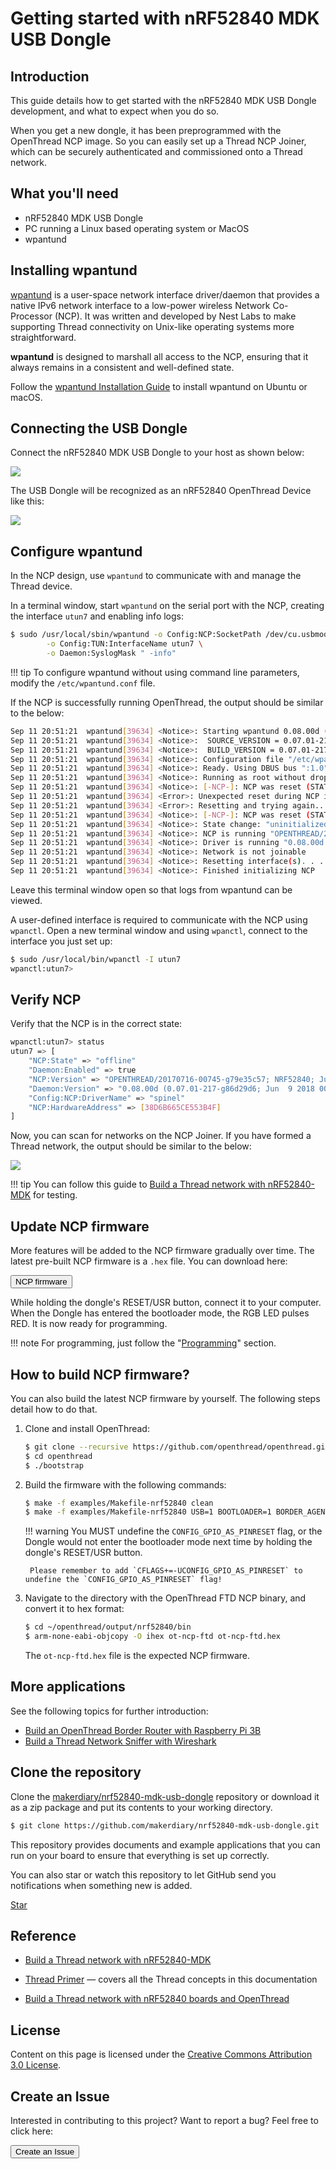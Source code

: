 # Getting started with nRF52840 MDK USB Dongle

## Introduction

This guide details how to get started with the nRF52840 MDK USB Dongle development, and what to expect when you do so.

When you get a new dongle, it has been preprogrammed with the OpenThread NCP image. So you can easily set up a Thread NCP Joiner, which can be securely authenticated and commissioned onto a Thread network.

## What you'll need

* nRF52840 MDK USB Dongle
* PC running a Linux based operating system or MacOS
* wpantund

## Installing wpantund

[wpantund](https://github.com/openthread/wpantund) is a user-space network interface driver/daemon that provides a native IPv6 network interface to a low-power wireless Network Co-Processor (NCP). It was written and developed by Nest Labs to make supporting Thread connectivity on Unix-like operating systems more straightforward.

**wpantund** is designed to marshall all access to the NCP, ensuring that it always remains in a consistent and well-defined state.

Follow the [wpantund Installation Guide](https://github.com/openthread/wpantund/blob/master/INSTALL.md) to install wpantund on Ubuntu or macOS.

## Connecting the USB Dongle

Connect the nRF52840 MDK USB Dongle to your host as shown below: 

![](images/connecting-dongle.jpg)

The USB Dongle will be recognized as an nRF52840 OpenThread Device like this:

![](images/nrf52840-openthread-device-info.png)

## Configure wpantund

In the NCP design, use `wpantund` to communicate with and manage the Thread device.

In a terminal window, start `wpantund` on the serial port with the NCP, creating the interface `utun7` and enabling info logs:

``` sh
$ sudo /usr/local/sbin/wpantund -o Config:NCP:SocketPath /dev/cu.usbmodem14112  \
        -o Config:TUN:InterfaceName utun7 \
        -o Daemon:SyslogMask " -info"
```

!!! tip
	To configure wpantund without using command line parameters, modify the `/etc/wpantund.conf` file.

If the NCP is successfully running OpenThread, the output should be similar to the below:

``` sh
Sep 11 20:51:21  wpantund[39634] <Notice>: Starting wpantund 0.08.00d (Jun  9 2018 00:31:51) . . .
Sep 11 20:51:21  wpantund[39634] <Notice>: 	SOURCE_VERSION = 0.07.01-217-g86d29d6
Sep 11 20:51:21  wpantund[39634] <Notice>: 	BUILD_VERSION = 0.07.01-217-g86d29d6
Sep 11 20:51:21  wpantund[39634] <Notice>: Configuration file "/etc/wpantund.conf" read.
Sep 11 20:51:21  wpantund[39634] <Notice>: Ready. Using DBUS bus ":1.0"
Sep 11 20:51:21  wpantund[39634] <Notice>: Running as root without dropping privileges!
Sep 11 20:51:21  wpantund[39634] <Notice>: [-NCP-]: NCP was reset (STATUS_RESET_POWER_ON, 112)
Sep 11 20:51:21  wpantund[39634] <Error>: Unexpected reset during NCP initialization.
Sep 11 20:51:21  wpantund[39634] <Error>: Resetting and trying again... (retry 1)
Sep 11 20:51:21  wpantund[39634] <Notice>: [-NCP-]: NCP was reset (STATUS_RESET_POWER_ON, 112)
Sep 11 20:51:21  wpantund[39634] <Notice>: State change: "uninitialized" -> "offline"
Sep 11 20:51:21  wpantund[39634] <Notice>: NCP is running "OPENTHREAD/20170716-00745-g79e35c57; NRF52840; Jul 15 2018 09:52:08"
Sep 11 20:51:21  wpantund[39634] <Notice>: Driver is running "0.08.00d (0.07.01-217-g86d29d6; Jun  9 2018 00:31:51)"
Sep 11 20:51:21  wpantund[39634] <Notice>: Network is not joinable
Sep 11 20:51:21  wpantund[39634] <Notice>: Resetting interface(s). . .
Sep 11 20:51:21  wpantund[39634] <Notice>: Finished initializing NCP
```

Leave this terminal window open so that logs from wpantund can be viewed.

A user-defined interface is required to communicate with the NCP using `wpanctl`. Open a new terminal window and using `wpanctl`, connect to the interface you just set up:

``` sh
$ sudo /usr/local/bin/wpanctl -I utun7
wpanctl:utun7>
```

## Verify NCP

Verify that the NCP is in the correct state:

``` sh
wpanctl:utun7> status
utun7 => [
	"NCP:State" => "offline"
	"Daemon:Enabled" => true
	"NCP:Version" => "OPENTHREAD/20170716-00745-g79e35c57; NRF52840; Jul 15 2018 09:52:08"
	"Daemon:Version" => "0.08.00d (0.07.01-217-g86d29d6; Jun  9 2018 00:31:51)"
	"Config:NCP:DriverName" => "spinel"
	"NCP:HardwareAddress" => [38D6B665CE553B4F]
]
```

Now, you can scan for networks on the NCP Joiner. If you have formed a Thread network, the output should be similar to the below:

![](images/verifying-ncp.png)

!!! tip
    You can follow this guide to [Build a Thread network with nRF52840-MDK](https://wiki.makerdiary.com/nrf52840-mdk/openthread/) for testing.


## Update NCP firmware

More features will be added to the NCP firmware gradually over time. The latest pre-built NCP firmware is a `.hex` file. You can download here:

<a href="https://github.com/makerdiary/nrf52840-mdk-usb-dongle/tree/master/firmware/openthread/ncp"><button data-md-color-primary="marsala">NCP firmware</button></a>

While holding the dongle's RESET/USR button, connect it to your computer. When the Dongle has entered the bootloader mode, the RGB LED pulses RED. It is now ready for programming.

!!! note 
	For programming, just follow the "[Programming](../programming/)" section.

## How to build NCP firmware?

You can also build the latest NCP firmware by yourself. The following steps detail how to do that.

1. Clone and install OpenThread:

	``` sh
	$ git clone --recursive https://github.com/openthread/openthread.git
	$ cd openthread
	$ ./bootstrap
	```

2. Build the firmware with the following commands:

	``` sh
	$ make -f examples/Makefile-nrf52840 clean
	$ make -f examples/Makefile-nrf52840 USB=1 BOOTLOADER=1 BORDER_AGENT=1 BORDER_ROUTER=1 COMMISSIONER=1 JOINER=1 UDP_PROXY=1 CFLAGS+=-UCONFIG_GPIO_AS_PINRESET
	```

	!!! warning
		You MUST undefine the `CONFIG_GPIO_AS_PINRESET` flag, or the Dongle would not enter the bootloader mode next time by holding the dongle's RESET/USR button. 

		Please remember to add `CFLAGS+=-UCONFIG_GPIO_AS_PINRESET` to undefine the `CONFIG_GPIO_AS_PINRESET` flag!

3. Navigate to the directory with the OpenThread FTD NCP binary, and convert it to hex format:

	``` sh
	$ cd ~/openthread/output/nrf52840/bin
	$ arm-none-eabi-objcopy -O ihex ot-ncp-ftd ot-ncp-ftd.hex
	```

	The `ot-ncp-ftd.hex` file is the expected NCP firmware.

## More applications 

See the following topics for further introduction:

* [Build an OpenThread Border Router with Raspberry Pi 3B](../OTBR)
* [Build a Thread Network Sniffer with Wireshark](../thread-sniffer)


## Clone the repository

Clone the [makerdiary/nrf52840-mdk-usb-dongle](https://github.com/makerdiary/nrf52840-mdk-usb-dongle) repository or download it as a zip package and put its contents to your working directory.

``` sh
$ git clone https://github.com/makerdiary/nrf52840-mdk-usb-dongle.git
```

This repository provides documents and example applications that you can run on your board to ensure that everything is set up correctly.

You can also star or watch this repository to let GitHub send you notifications when something new is added.

<!-- Place this tag where you want the button to render. -->
<a class="github-button" href="https://github.com/makerdiary/nrf52840-mdk-usb-dongle" data-icon="octicon-star" data-size="large" data-show-count="true" aria-label="Star makerdiary/nrf52840-mdk-usb-dongle on GitHub">Star</a>

<!-- Place this tag in your head or just before your close body tag. -->
<script async defer src="https://buttons.github.io/buttons.js"></script>


## Reference

* [Build a Thread network with nRF52840-MDK](https://wiki.makerdiary.com/nrf52840-mdk/openthread/)

* [Thread Primer](https://openthread.io/guides/thread_primer/) — covers all the Thread concepts in this documentation

* [Build a Thread network with nRF52840 boards and OpenThread](https://codelabs.developers.google.com/codelabs/openthread-hardware/#0)

## License
Content on this page is licensed under the [Creative Commons Attribution 3.0 License](https://creativecommons.org/licenses/by/3.0/).

## Create an Issue

Interested in contributing to this project? Want to report a bug? Feel free to click here:

<a href="https://github.com/makerdiary/nrf52840-mdk-usb-dongle/issues/new"><button data-md-color-primary="marsala"><i class="fa fa-github"></i> Create an Issue</button></a>

